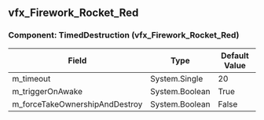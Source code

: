 ## vfx_Firework_Rocket_Red

### Component: TimedDestruction (vfx_Firework_Rocket_Red)

|Field|Type|Default Value|
|---|---|---|
|m_timeout|System.Single|20|
|m_triggerOnAwake|System.Boolean|True|
|m_forceTakeOwnershipAndDestroy|System.Boolean|False|

